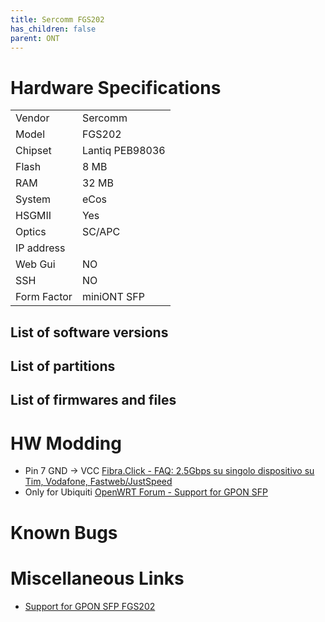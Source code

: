 ```yaml
---
title: Sercomm FGS202
has_children: false
parent: ONT
---
```


# Hardware Specifications

|             |                 |
| ----------- | --------------- |
| Vendor      | Sercomm         |
| Model       | FGS202          |
| Chipset     | Lantiq PEB98036 |
| Flash       | 8 MB            |
| RAM         | 32 MB           |
| System      | eCos            |
| HSGMII      | Yes             |
| Optics      | SC/APC          |
| IP address  |                 |
| Web Gui     | NO              |
| SSH         | NO              |
| Form Factor | miniONT SFP     |

## List of software versions
## List of partitions
## List of firmwares and files

# HW Modding

- Pin 7 GND → VCC [Fibra.Click - FAQ: 2.5Gbps su singolo dispositivo su Tim, Vodafone, Fastweb/JustSpeed](https://forum.fibra.click/d/27574-faq-25gbps-su-singolo-dispositivo-su-timvodafonefastwebjustspeed/18)
- Only for Ubiquiti [OpenWRT Forum - Support for GPON SFP](https://forum.openwrt.org/t/support-for-gpon-sfp-fgs202/42641/47)

# Known Bugs

# Miscellaneous Links

- [Support for GPON SFP FGS202](https://forum.openwrt.org/t/support-for-gpon-sfp-fgs202/42641/60)




